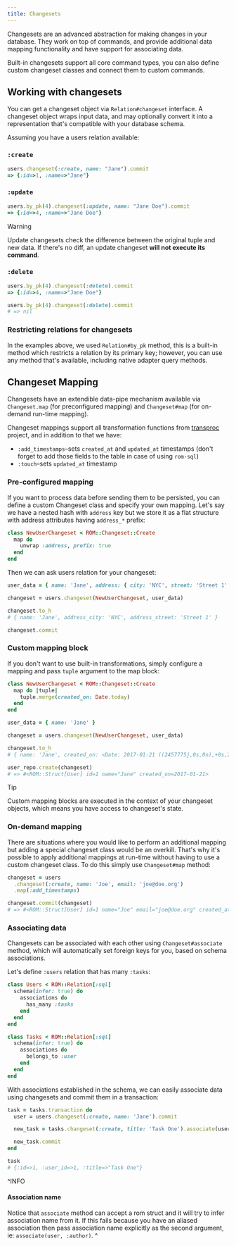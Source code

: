 ```yaml
---
title: Changesets
---
```


Changesets are an advanced abstraction for making changes in your database. They work on top of commands, and provide additional data mapping functionality and have support for associating data.

Built-in changesets support all core command types, you can also define custom changeset classes and connect them to custom commands.

## Working with changesets

You can get a changeset object via `Relation#changeset` interface. A changeset object wraps input data, and may optionally convert it into a representation that's compatible with your database schema.

Assuming you have a users relation available:

### `:create`

```ruby
users.changeset(:create, name: "Jane").commit
=> {:id=>1, :name=>"Jane"}
```

### `:update`

```ruby
users.by_pk(4).changeset(:update, name: "Jane Doe").commit
=> {:id=>4, :name=>"Jane Doe"}
```

> [!WARNING]
> Update changesets check the difference between the original tuple and new data. If there's no diff, an update changeset **will not execute its command**.

### `:delete`

```ruby
users.by_pk(4).changeset(:delete).commit
=> {:id=>4, :name=>"Jane Doe"}

users.by_pk(4).changeset(:delete).commit
# => nil
```

### Restricting relations for changesets

In the examples above, we used `Relation#by_pk` method, this is a built-in method which restricts a relation by its primary key; however, you can use any method that's available, including native adapter query methods.

## Changeset Mapping

Changesets have an extendible data-pipe mechanism available via `Changeset.map` (for preconfigured mapping) and `Changeset#map` (for on-demand run-time mapping).

Changeset mappings support all transformation functions from [transproc](https://github.com/solnic/transproc) project, and in addition to that we have:

- `:add_timestamps`–sets `created_at` and `updated_at` timestamps (don't forget to add those fields to the table in case of using `rom-sql`)
- `:touch`–sets `updated_at` timestamp

### Pre-configured mapping

If you want to process data before sending them to be persisted, you can define a custom Changeset class and specify your own mapping. Let's say we have a nested hash with `address` key but we store it as a flat structure with address attributes having `address_*` prefix:

```ruby
class NewUserChangeset < ROM::Changeset::Create
  map do
    unwrap :address, prefix: true
  end
end
```

Then we can ask users relation for your changeset:

```ruby
user_data = { name: 'Jane', address: { city: 'NYC', street: 'Street 1' } }

changeset = users.changeset(NewUserChangeset, user_data)

changeset.to_h
# { name: 'Jane', address_city: 'NYC', address_street: 'Street 1' }

changeset.commit
```

### Custom mapping block

If you don't want to use built-in transformations, simply configure a mapping and pass `tuple` argument to the map block:

```ruby
class NewUserChangeset < ROM::Changeset::Create
  map do |tuple|
    tuple.merge(created_on: Date.today)
  end
end

user_data = { name: 'Jane' }

changeset = users.changeset(NewUserChangeset, user_data)

changeset.to_h
# { name: 'Jane', created_on: <Date: 2017-01-21 ((2457775j,0s,0n),+0s,2299161j)> }

user_repo.create(changeset)
# => #<ROM::Struct[User] id=1 name="Jane" created_on=2017-01-21>
```

> [!TIP]
> Custom mapping blocks are executed in the context of your changeset objects, which means you have access to changeset's state.

### On-demand mapping

There are situations where you would like to perform an additional mapping but adding a special changeset class would be an overkill. That's why it's possible to apply additional mappings at run-time without having to use a custom changeset class. To do this simply use `Changeset#map` method:

```ruby
changeset = users
  .changeset(:create, name: 'Joe', email: 'joe@doe.org')
  .map(:add_timestamps)

changeset.commit(changeset)
# => #<ROM::Struct[User] id=1 name="Joe" email="joe@doe.org" created_at=2016-07-22 14:45:02 +0200 updated_at=2016-07-22 14:45:02 +0200>
```

### Associating data

Changesets can be associated with each other using `Changeset#associate` method, which will automatically set foreign keys for you, based on schema associations.

Let's define `:users` relation that has many `:tasks`:

```ruby
class Users < ROM::Relation[:sql]
  schema(infer: true) do
    associations do
      has_many :tasks
    end
  end
end

class Tasks < ROM::Relation[:sql]
  schema(infer: true) do
    associations do
      belongs_to :user
    end
  end
end
```

With associations established in the schema, we can easily associate data using changesets and commit them in a transaction:

```ruby
task = tasks.transaction do
  user = users.changeset(:create, name: 'Jane').commit

  new_task = tasks.changeset(:create, title: 'Task One').associate(user)

  new_task.commit
end

task
# {:id=>1, :user_id=>1, :title=>"Task One"}
```

^INFO

#### Association name

Notice that `associate` method can accept a rom struct and it will try to infer association name from it. If this fails because you have an aliased association then pass association name explicitly as the second argument, ie: `associate(user, :author)`.
^

<!-- TODO restore when we have API docs again
## Learn more

* [api::rom](Changeset)
* [api::rom::Changeset](Create)
* [api::rom::Changeset](Update)
* [api::rom::Changeset](Delete)
* [api::rom::Changeset](Associated)
-->
